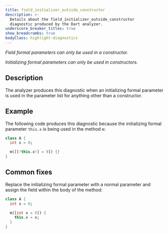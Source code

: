 ```yaml
---
title: field_initializer_outside_constructor
description: >-
  Details about the field_initializer_outside_constructor
  diagnostic produced by the Dart analyzer.
underscore_breaker_titles: true
show_breadcrumbs: true
bodyClass: highlight-diagnostics
---
```


_Field formal parameters can only be used in a constructor._

_Initializing formal parameters can only be used in constructors._

## Description

The analyzer produces this diagnostic when an initializing formal
parameter is used in the parameter list for anything other than a
constructor.

## Example

The following code produces this diagnostic because the initializing
formal parameter `this.x` is being used in the method `m`:

```dart
class A {
  int x = 0;

  m([[!this.x!] = 0]) {}
}
```

## Common fixes

Replace the initializing formal parameter with a normal parameter and
assign the field within the body of the method:

```dart
class A {
  int x = 0;

  m([int x = 0]) {
    this.x = x;
  }
}
```
